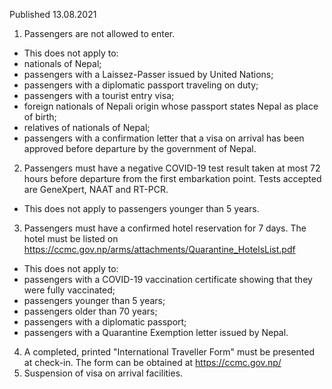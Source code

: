 Published 13.08.2021
1. Passengers are not allowed to enter.
- This does not apply to:
- nationals of Nepal;
- passengers with a Laissez-Passer issued by United Nations;
- passengers with a diplomatic passport traveling on duty;
- passengers with a tourist entry visa;
- foreign nationals of Nepali origin whose passport states Nepal as place of birth;
- relatives of nationals of Nepal;
- passengers with a confirmation letter that a visa on arrival has been approved before departure by the government of Nepal.
2. Passengers must have a negative COVID-19 test result taken at most 72 hours before departure from the first embarkation point. Tests accepted are GeneXpert, NAAT and RT-PCR.
- This does not apply to passengers younger than 5 years.
3. Passengers must have a confirmed hotel reservation for 7 days. The hotel must be listed on <a href="https://ccmc.gov.np/arms/attachments/Quarantine_HotelsList.pdf">https://ccmc.gov.np/arms/attachments/Quarantine_HotelsList.pdf</a> 
- This does not apply to:
- passengers with a COVID-19 vaccination certificate showing that they were fully vaccinated;
- passengers younger than 5 years;
- passengers older than 70 years;
- passengers with a diplomatic passport;
- passengers with a Quarantine Exemption letter issued by Nepal.
4. A completed, printed "International Traveller Form" must be presented at check-in. The form can be obtained at <a href="https://ccmc.gov.np/">https://ccmc.gov.np/</a> 
5. Suspension of visa on arrival facilities.

